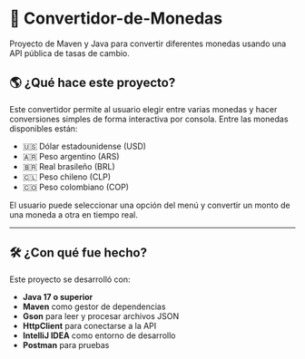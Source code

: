 #
# 💱 Convertidor-de-Monedas

Proyecto de Maven y Java para convertir diferentes monedas usando una API pública de tasas de cambio.

## 🌎 ¿Qué hace este proyecto?

Este convertidor permite al usuario elegir entre varias monedas y hacer conversiones simples de forma interactiva por consola. Entre las monedas disponibles están:

- 🇺🇸 Dólar estadounidense (USD)
- 🇦🇷 Peso argentino (ARS)
- 🇧🇷 Real brasileño (BRL)
- 🇨🇱 Peso chileno (CLP)
- 🇨🇴 Peso colombiano (COP)

El usuario puede seleccionar una opción del menú y convertir un monto de una moneda a otra en tiempo real.

---

## 🛠️ ¿Con qué fue hecho?

Este proyecto se desarrolló con:

- **Java 17 o superior**
- **Maven** como gestor de dependencias
- **Gson** para leer y procesar archivos JSON
- **HttpClient** para conectarse a la API
- **IntelliJ IDEA** como entorno de desarrollo
- **Postman** para pruebas

